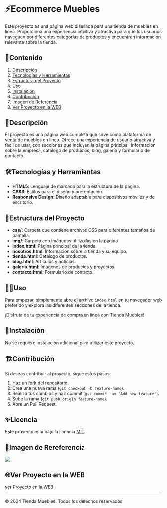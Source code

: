 # ⚡️Ecommerce Muebles

Este proyecto es una página web diseñada para una tienda de muebles en línea. Proporciona una experiencia intuitiva y atractiva para que los usuarios naveguen por diferentes categorías de productos y encuentren información relevante sobre la tienda.

## 🎯Contenido

1. [Descripción](#descripción)
2. [Tecnologías y Herramientas](#tecnologías-y-herramientas)
3. [Estructura del Proyecto](#estructura-del-proyecto)
4. [Uso](#uso)
5. [Instalación](#instalación)
6. [Contribución](#contribución)
7. [Imagen de Referencia](#imagen-de-rereferencia)
8. [Ver Proyecto en la WEB](#ver-proyecto-en-la-web)

## 📝Descripción

El proyecto es una página web completa que sirve como plataforma de venta de muebles en línea. Ofrece una experiencia de usuario atractiva y fácil de usar, con secciones que incluyen la página principal, información sobre la empresa, catálogo de productos, blog, galería y formulario de contacto.

## 🛠️Tecnologías y Herramientas

- **HTML5**: Lenguaje de marcado para la estructura de la página.
- **CSS3**: Estilos para el diseño y presentación.
- **Responsive Design**: Diseño adaptable para dispositivos móviles y de escritorio.

## 🚀Estructura del Proyecto

- **css/**: Carpeta que contiene archivos CSS para diferentes tamaños de pantalla.
- **img/**: Carpeta con imágenes utilizadas en la página.
- **index.html**: Página principal de la tienda.
- **nosotros.html**: Información sobre la tienda y su equipo.
- **tienda.html**: Catálogo de productos.
- **blog.html**: Artículos y noticias.
- **galeria.html**: Imágenes de productos y proyectos.
- **contacto.html**: Formulario de contacto.

## 🧑‍💻Uso

Para empezar, simplemente abre el archivo `index.html` en tu navegador web preferido y explora las diferentes secciones de la tienda.

¡Disfruta de tu experiencia de compra en línea con Tienda Muebles!

## 📌Instalación

No se requiere instalación adicional para utilizar este proyecto.

## 🏗️Contribución

Si deseas contribuir al proyecto, sigue estos pasos:

1. Haz un fork del repositorio.
2. Crea una nueva rama (`git checkout -b feature-name`).
3. Realiza tus cambios y haz commit (`git commit -am 'Add new feature'`).
4. Sube la rama (`git push origin feature-name`).
5. Abre un Pull Request.

## ✨Licencia

Este proyecto está bajo la licencia [MIT](https://opensource.org/licenses/MIT).

## 🙈Imagen de Rereferencia

![](https://i.postimg.cc/R0xMrywt/ecommerce-Tienda-Muebles.png)

## 🌐Ver Proyecto en la WEB

[ver Proyecto en la WEB](https://jmatochepacual.github.io/Ecommerce/)

---

© 2024 Tienda Muebles. Todos los derechos reservados.
